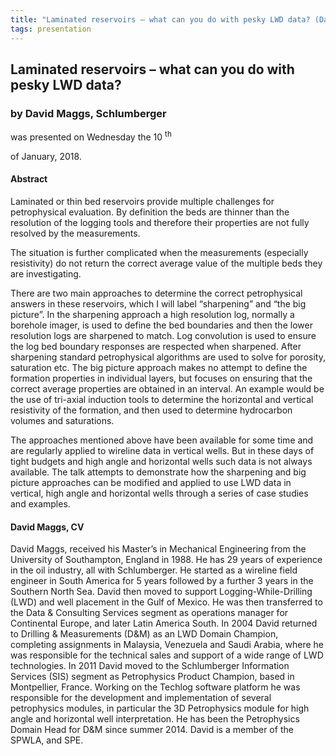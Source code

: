 ```yaml
---
title: "Laminated reservoirs – what can you do with pesky LWD data? (David Maggs, Schlumberger)"
tags: presentation
---
```



		
<h2>
Laminated reservoirs – what can you do with pesky LWD data?
</h2>

 



		
<h3>
by David Maggs, Schlumberger
</h3>

 



 
<p>
was presented on Wednesday the 10
<sup>
th
</sup>

 of January, 2018.
</p>

	



<h4>
Abstract
</h4>



            
<p>
Laminated or thin bed reservoirs provide multiple challenges for petrophysical evaluation. By definition the beds are thinner than the resolution of the logging tools and therefore their properties are not fully resolved by the measurements. 

</p>

<p>
The situation is further complicated when the measurements (especially resistivity) do not return the correct average value of the multiple beds they are investigating. 

</p>

<p>
There are two main approaches to determine the correct petrophysical answers in these reservoirs, which I will label “sharpening” and “the big picture”. In the sharpening approach a high resolution log, normally a borehole imager, is used to define the bed boundaries and then the lower resolution logs are sharpened to match. Log convolution is used to ensure the log bed boundary responses are respected when sharpened. After sharpening standard petrophysical algorithms are used to solve for porosity, saturation etc. The big picture approach makes no attempt to define the formation properties in individual layers, but focuses on ensuring that the correct average properties are obtained in an interval. An example would be the use of tri-axial induction tools to determine the horizontal and vertical resistivity of the formation, and then used to determine hydrocarbon volumes and saturations.

</p>

<p>
The approaches mentioned above have been available for some time and are regularly applied to wireline data in vertical wells. But in these days of tight budgets and high angle and horizontal wells such data is not always available. The talk attempts to demonstrate how the sharpening and big picture approaches can be modified and applied to use LWD data in vertical, high angle and horizontal wells through a series of case studies and examples.

</p>

   

<h4>
David Maggs, CV
</h4>



<p>
David Maggs, received his Master’s in Mechanical Engineering from the University of Southampton, England in 1988. He has 29 years of experience in the oil industry, all with Schlumberger. He started as a wireline field engineer in South America for 5 years followed by a further 3 years in the Southern North Sea. David then moved to support Logging-While-Drilling (LWD) and well placement in the Gulf of Mexico. He was then transferred to the Data & Consulting Services segment as operations manager for Continental Europe, and later Latin America South. In 2004 David returned to Drilling & Measurements (D&M) as an LWD Domain Champion, completing assignments in Malaysia, Venezuela and Saudi Arabia, where he was responsible for the technical sales and support of a wide range of LWD technologies. In 2011 David moved to the Schlumberger Information Services (SIS) segment as Petrophysics Product Champion, based in Montpellier, France. Working on the Techlog software platform he was responsible for the development and implementation of several petrophysics modules, in particular the 3D Petrophysics module for high angle and horizontal well interpretation. He has been the Petrophysics Domain Head for D&M since summer 2014. David is a member of the SPWLA, and SPE.
</p>



